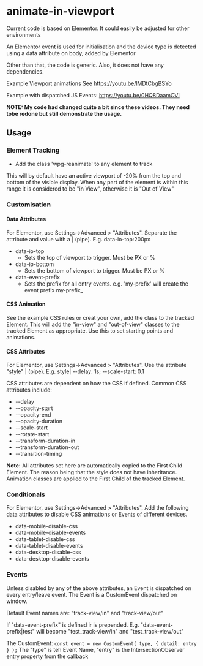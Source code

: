 # animate-in-viewport
Current code is based on Elementor. It could easily be adjusted for other environments 

An Elementor event is used for initialisation and the device type is detected using a data attribute on body, added by Elementor

Other than that, the code is generic. Also, it does not have any dependencies.

Example Viewport animations
See https://youtu.be/lMDtCbgBSYo

Example with dispatched JS Events:
https://youtu.be/0HQ8DaamOVI

**NOTE: My code had changed quite a bit since these videos. They need tobe redone but still demonstrate the usage.** 

## Usage
### Element Tracking
- Add the class 'wpg-reanimate' to any element to track

This will by default have an active viewport of -20% from the top and bottom of the visible display.
When any part of the element is within this range it is considered to be "in View", otherwise it is "Out of View"

### Customisation
#### Data Attributes 

For Elementor, use Settings->Advanced > "Attributes". Separate the attribute and value with a | (pipe).
E.g. data-io-top:200px

- data-io-top
  - Sets the top of viewport to trigger. Must be PX or %
- data-io-bottom
  - Sets the bottom of viewport to trigger. Must be PX or %
- data-event-prefix
    - Sets the prefix for all entry events. e.g. 'my-prefix' will create the event prefix my-prefix_

#### CSS Animation

See the example CSS rules or creat your own, add the class to the tracked Element. This will add the "in-view" and "out-of-view" classes to the tracked Element as appropriate.
Use this to set starting points and animations.

#### CSS Attributes

For Elementor, use Settings->Advanced > "Attributes". Use the attribute "style" | (pipe).
E.g. style| --delay: 1s; --scale-start: 0.1

CSS attributes are dependent on how the CSS if defined. Common CSS attributes include:
- --delay
- --opacity-start
- --opacity-end
- --opacity-duration
- --scale-start
- --rotate-start
- --transform-duration-in
- --transform-duration-out
- --transition-timing

**Note:** All attributes set here are automatically copied to the First Child Element. The reason being that the style does not have inheritance.
Animation classes are applied to the First Child of the tracked Element.

### Conditionals

For Elementor, use Settings->Advanced > "Attributes". Add the following data attributes to disable CSS animations or Events of different devices.

- data-mobile-disable-css
- data-mobile-disable-events
- data-tablet-disable-css
- data-tablet-disable-events
- data-desktop-disable-css
- data-desktop-disable-events

### Events

Unless disabled by any of the above attributes, an Event is dispatched on every entry/leave event. The Event is a CustomEvent dispatched on window.

Default Event names are: "track-view/in" and "track-view/out"

If "data-event-prefix" is defined ir is prepended. E.g.  "data-event-prefix|test" will become "test_track-view/in" and "test_track-view/out"

The CustomEvent:
`
const event = new CustomEvent(
type,
{
detail: entry
}
);
`
The "type" is teh Event Name, "entry" is the IntersectionObserver entry property from the callback
